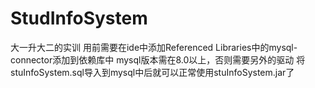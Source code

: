 # StudInfoSystem
大一升大二的实训
用前需要在ide中添加Referenced Libraries中的mysql-connector添加到依赖库中
mysql版本需在8.0以上，否则需要另外的驱动
将stuInfoSystem.sql导入到mysql中后就可以正常使用stuInfoSystem.jar了
